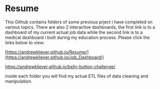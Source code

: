 # Resume

This Github contains folders of some previous prject i have completed on various topics. There are also 2 interactive dashboards, the first link is to a dashboard of my current actual job data while the second link is to a medical dashboard i built during my education process. Please click the links below to view:

[https://andrewkliever.github.io/Resume/](https://andrewkliever.github.io/Job_Dashboard/)

https://andrewkliever.github.io/belly-button-challenge/

inside each folder you will find my actual ETL files of data cleaning and manipulation.

